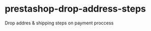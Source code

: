 prestashop-drop-address-steps
=============================

Drop addres &amp; shipping steps on payment proccess
